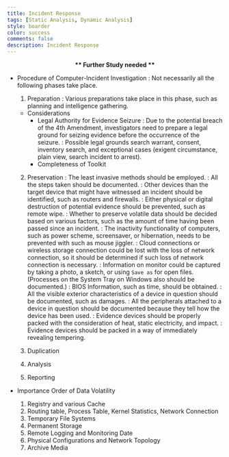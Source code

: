 ```yaml
---
title: Incident Response
tags: [Static Analysis, Dynamic Analysis]
style: boarder
color: success
comments: false
description: Incident Response
---
```

<b> <center> ** Further Study needed ** </center> </b>

* Procedure of Computer-Incident Investigation
: Not necessarily all the following phases take place.

  1. Preparation
  : Various preparations take place in this phase, such as planning and intelligence gathering.
    * Considerations
      * Legal Authority for Evidence Seizure
      : Due to the potential breach of the 4th Amendment, investigators need to prepare a legal ground for seizing evidence before the occurrence of the seizure.
      : Possible legal grounds search warrant, consent, inventory search, and exceptional cases (exigent circumstance, plain view, search incident to arrest).
      * Completeness of Toolkit

  2. Preservation
  : The least invasive methods should be employed.
  : All the steps taken should be documented.
  : Other devices than the target device that might have witnessed an incident should be identified, such as routers and firewalls.
  : Either physical or digital destruction of potential evidence should be prevented, such as remote wipe.
  : Whether to preserve volatile data should be decided based on various factors, such as the amount of time having been passed since an incident.
  : The inactivity functionality of computers, such as power scheme, screensaver, or hibernation, needs to be prevented with such as mouse jiggler. 
  : Cloud connections or wireless storage connection could be lost with the loss of network connection, so it should be determined if such loss of network connection is necessary.
  : Information on monitor could be captured by taking a photo, a sketch, or using `Save as` for open files. <br> (Processes on the System Tray on Windows also should be documented.)
  : BIOS Information, such as time, should be obtained.
  : All the visible exterior characteristics of a device in question should be documented, such as damages.
  : All the peripherals attached to a device in question should be documented because they tell how the device has been used.
  : Evidence devices should be properly packed with the consideration of heat, static electricity, and impact.
  : Evidence devices should be packed in a way of immediately revealing tempering.

  3. Duplication
  4. Analysis 
  5. Reporting

* Importance Order of Data Volatility
  1. Registry and various Cache
  2. Routing table, Process Table, Kernel Statistics, Network Connection
  4. Temporary File Systems
  5. Permanent Storage
  6. Remote Logging and Monitoring Date
  7. Physical Configurations and Network Topology
  8. Archive Media